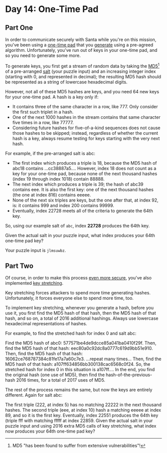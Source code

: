 # Day 14: One-Time Pad

## Part One

In order to communicate securely with Santa while you're on this mission, you've been using a [one-time pad](https://en.wikipedia.org/wiki/One-time_pad) that you [generate](https://en.wikipedia.org/wiki/Security_through_obscurity) using a pre-agreed algorithm. Unfortunately, you've run out of keys in your one-time pad, and so you need to generate some more.

To generate keys, you first get a stream of random data by taking the [MD5](https://en.wikipedia.org/wiki/MD5)[^1] of a pre-arranged [salt](<https://en.wikipedia.org/wiki/Salt_(cryptography)>) (your puzzle input) and an increasing integer index (starting with 0, and represented in decimal); the resulting MD5 hash should be represented as a string of lowercase hexadecimal digits.

[^1]: MD5 "has been found to suffer from extensive vulnerabilities"!

However, not all of these MD5 hashes are keys, and you need 64 new keys for your one-time pad. A hash is a key only if:

- It contains three of the same character in a row, like 777. Only consider the first such triplet in a hash.
- One of the next 1000 hashes in the stream contains that same character five times in a row, like 77777.
- Considering future hashes for five-of-a-kind sequences does not cause those hashes to be skipped; instead, regardless of whether the current hash is a key, always resume testing for keys starting with the very next hash.

For example, if the pre-arranged salt is abc:

- The first index which produces a triple is 18, because the MD5 hash of abc18 contains ...cc38887a5.... However, index 18 does not count as a key for your one-time pad, because none of the next thousand hashes (index 19 through index 1018) contain 88888.
- The next index which produces a triple is 39; the hash of abc39 contains eee. It is also the first key: one of the next thousand hashes (the one at index 816) contains eeeee.
- None of the next six triples are keys, but the one after that, at index 92, is: it contains 999 and index 200 contains 99999.
- Eventually, index 22728 meets all of the criteria to generate the 64th key.

So, using our example salt of `abc`, index **22728** produces the 64th key.

Given the actual salt in your puzzle input, what index produces your 64th one-time pad key?

Your puzzle input is `jlmsuwbz`.

## Part Two

Of course, in order to make this process [even more secure](https://en.wikipedia.org/wiki/MD5#Security), you've also implemented [key stretching](https://en.wikipedia.org/wiki/Key_stretching).

Key stretching forces attackers to spend more time generating hashes. Unfortunately, it forces everyone else to spend more time, too.

To implement key stretching, whenever you generate a hash, before you use it, you first find the MD5 hash of that hash, then the MD5 hash of that hash, and so on, a total of 2016 additional hashings. Always use lowercase hexadecimal representations of hashes.

For example, to find the stretched hash for index 0 and salt abc:

Find the MD5 hash of abc0: 577571be4de9dcce85a041ba0410f29f.
Then, find the MD5 hash of that hash: eec80a0c92dc8a0777c619d9bb51e910.
Then, find the MD5 hash of that hash: 16062ce768787384c81fe17a7a60c7e3.
...repeat many times...
Then, find the MD5 hash of that hash: a107ff634856bb300138cac6568c0f24.
So, the stretched hash for index 0 in this situation is a107ff.... In the end, you find the original hash (one use of MD5), then find the hash-of-the-previous-hash 2016 times, for a total of 2017 uses of MD5.

The rest of the process remains the same, but now the keys are entirely different. Again for salt abc:

The first triple (222, at index 5) has no matching 22222 in the next thousand hashes.
The second triple (eee, at index 10) hash a matching eeeee at index 89, and so it is the first key.
Eventually, index 22551 produces the 64th key (triple fff with matching fffff at index 22859.
Given the actual salt in your puzzle input and using 2016 extra MD5 calls of key stretching, what index now produces your 64th one-time pad key?
